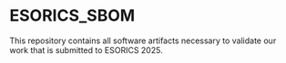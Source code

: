 # ESORICS_SBOM
This repository contains all software artifacts necessary to validate our work that is submitted to ESORICS 2025.
